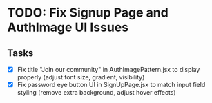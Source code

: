 # TODO: Fix Signup Page and AuthImage UI Issues

## Tasks
- [x] Fix title "Join our community" in AuthImagePattern.jsx to display properly (adjust font size, gradient, visibility)
- [x] Fix password eye button UI in SignUpPage.jsx to match input field styling (remove extra background, adjust hover effects)
